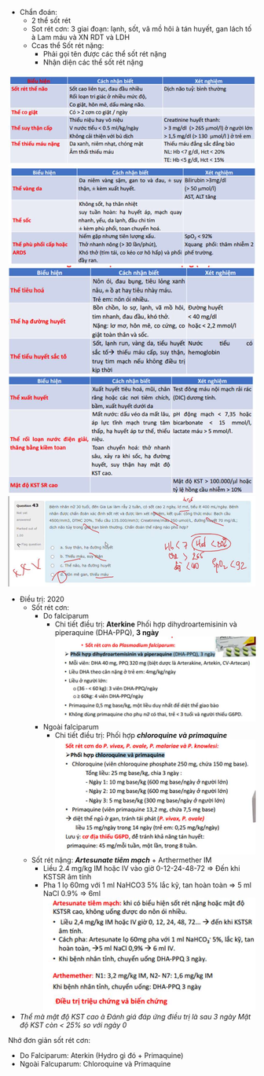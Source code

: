 - Chẩn đoán:
	- 2 thể sốt rét
	- Sot rét cơn: 3 giai đoạn: lạnh, sốt, vã mồ hôi à tán huyết, gan lách tố à Lam máu và XN RDT và LDH
	- Ccas thể Sốt rét nặng:
		- Phải gọi tên được các thể sốt rét nặng
		- Nhận diện các thể sốt rét nặng

![Buổi 15 - Hệ thận niệu - RL đa cơ quan (Nhi-Nhiễm)-1687423130429.jpeg](../../../200%20Files/image/image/Bu%E1%BB%95i%2015%20-%20H%E1%BB%87%20th%E1%BA%ADn%20ni%E1%BB%87u%20-%20RL%20%C4%91a%20c%C6%A1%20quan%20(Nhi-Nhi%E1%BB%85m)-1687423130429.jpeg)
![Buổi 15 - Hệ thận niệu - RL đa cơ quan (Nhi-Nhiễm)-1687423132959.jpeg](../../../200%20Files/image/image/Bu%E1%BB%95i%2015%20-%20H%E1%BB%87%20th%E1%BA%ADn%20ni%E1%BB%87u%20-%20RL%20%C4%91a%20c%C6%A1%20quan%20(Nhi-Nhi%E1%BB%85m)-1687423132959.jpeg)
![Buổi 15 - Hệ thận niệu - RL đa cơ quan (Nhi-Nhiễm)-1687423136278.jpeg](../../../200%20Files/image/image/Bu%E1%BB%95i%2015%20-%20H%E1%BB%87%20th%E1%BA%ADn%20ni%E1%BB%87u%20-%20RL%20%C4%91a%20c%C6%A1%20quan%20(Nhi-Nhi%E1%BB%85m)-1687423136278.jpeg)
![Buổi 15 - Hệ thận niệu - RL đa cơ quan (Nhi-Nhiễm)-1687423139520.jpeg](../../../200%20Files/image/image/Bu%E1%BB%95i%2015%20-%20H%E1%BB%87%20th%E1%BA%ADn%20ni%E1%BB%87u%20-%20RL%20%C4%91a%20c%C6%A1%20quan%20(Nhi-Nhi%E1%BB%85m)-1687423139520.jpeg)
![444](../../../200%20Files/image/image/Bu%E1%BB%95i%2015%20-%20H%E1%BB%87%20th%E1%BA%ADn%20ni%E1%BB%87u%20-%20RL%20%C4%91a%20c%C6%A1%20quan%20(Nhi-Nhi%E1%BB%85m)-1687423143073.jpeg)

- Điều trị: 2020
	- Sốt rét cơn:
		- Do falciparum
			- Chi tiết điều trị: **Aterkine** Phối hợp dihydroartemisinin và piperaquine (DHA-PPQ), **3 ngày**
			![444](../../../200%20Files/image/image/Bu%E1%BB%95i%2015%20-%20H%E1%BB%87%20th%E1%BA%ADn%20ni%E1%BB%87u%20-%20RL%20%C4%91a%20c%C6%A1%20quan%20(Nhi-Nhi%E1%BB%85m)-1687423153698.jpeg)
		- Ngoài falciparum
			- Chi tiết điều trị: Phối hợp **_chloroquine và primaquine_**
			![444](../../../200%20Files/image/image/Bu%E1%BB%95i%2015%20-%20H%E1%BB%87%20th%E1%BA%ADn%20ni%E1%BB%87u%20-%20RL%20%C4%91a%20c%C6%A1%20quan%20(Nhi-Nhi%E1%BB%85m)-1687423162211.jpeg)
	- Sốt rét nặng: **_Artesunate tiêm mạch_** + Arthermether IM
		- Liều 2.4 mg/kg IM hoặc IV vào giờ 0-12-24-48-72 => Đến khi KSTSR âm tính
		- Pha 1 lọ 60mg với 1 ml NaHCO3 5% lắc kỹ, tan hoàn toàn => 5 ml NaCl 0.9% => 6ml
		![444](../../../200%20Files/image/image/Bu%E1%BB%95i%2015%20-%20H%E1%BB%87%20th%E1%BA%ADn%20ni%E1%BB%87u%20-%20RL%20%C4%91a%20c%C6%A1%20quan%20(Nhi-Nhi%E1%BB%85m)-1687423170567.jpeg)
- _Thể mà mật độ KST cao_ _à Đánh giá đáp ứng điều trị là sau 3 ngày Mật độ KST còn < 25% so với ngày 0_

Nhớ đơn giản sốt rét cơn:
- Do Falciparum: Aterkin (Hydro gì đó + Primaquine)
- Ngoài Falcuparum: Chloroquine và Primaquine




